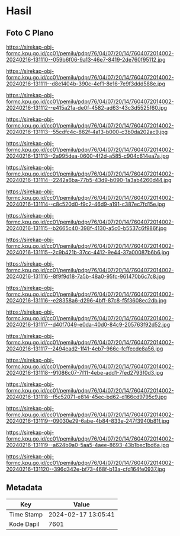 # Hasil

## Foto C Plano

https://sirekap-obj-formc.kpu.go.id/cc01/pemilu/pdpr/76/04/07/20/14/7604072014002-20240216-131110--059b6f06-9a13-46e7-8419-2de760f95112.jpg

https://sirekap-obj-formc.kpu.go.id/cc01/pemilu/pdpr/76/04/07/20/14/7604072014002-20240216-131111--d8e1404b-390c-4ef1-8e16-7e9f3ddd588e.jpg

https://sirekap-obj-formc.kpu.go.id/cc01/pemilu/pdpr/76/04/07/20/14/7604072014002-20240216-131112--e415a21a-de0f-4582-ad63-43c3d5525f60.jpg

https://sirekap-obj-formc.kpu.go.id/cc01/pemilu/pdpr/76/04/07/20/14/7604072014002-20240216-131113--55cdfc4c-862f-4a13-b000-c3b0da202ac9.jpg

https://sirekap-obj-formc.kpu.go.id/cc01/pemilu/pdpr/76/04/07/20/14/7604072014002-20240216-131113--2a995dea-0600-4f2d-a585-c904c614ea7a.jpg

https://sirekap-obj-formc.kpu.go.id/cc01/pemilu/pdpr/76/04/07/20/14/7604072014002-20240216-131114--2242a6ba-77b5-43d9-b090-1a3ab4260d44.jpg

https://sirekap-obj-formc.kpu.go.id/cc01/pemilu/pdpr/76/04/07/20/14/7604072014002-20240216-131114--c8c520d0-f9c2-46d9-a191-c387ec7fd15e.jpg

https://sirekap-obj-formc.kpu.go.id/cc01/pemilu/pdpr/76/04/07/20/14/7604072014002-20240216-131115--b2665c40-398f-4130-a5c0-b5537c6f986f.jpg

https://sirekap-obj-formc.kpu.go.id/cc01/pemilu/pdpr/76/04/07/20/14/7604072014002-20240216-131115--2c9b421b-37cc-4412-9e44-37a00087b6b6.jpg

https://sirekap-obj-formc.kpu.go.id/cc01/pemilu/pdpr/76/04/07/20/14/7604072014002-20240216-131116--8f9f9d18-7a5b-48a0-95fc-961470b6c7c8.jpg

https://sirekap-obj-formc.kpu.go.id/cc01/pemilu/pdpr/76/04/07/20/14/7604072014002-20240216-131116--e28358a6-d296-4bff-87c8-f5f3608ec2db.jpg

https://sirekap-obj-formc.kpu.go.id/cc01/pemilu/pdpr/76/04/07/20/14/7604072014002-20240216-131117--d40f7049-e0da-40d0-84c9-205763f92d52.jpg

https://sirekap-obj-formc.kpu.go.id/cc01/pemilu/pdpr/76/04/07/20/14/7604072014002-20240216-131117--2494ead2-1f41-4eb7-966c-fcffecde8a56.jpg

https://sirekap-obj-formc.kpu.go.id/cc01/pemilu/pdpr/76/04/07/20/14/7604072014002-20240216-131118--91086c07-7f11-4ebe-add1-7fed2793f0d3.jpg

https://sirekap-obj-formc.kpu.go.id/cc01/pemilu/pdpr/76/04/07/20/14/7604072014002-20240216-131118--f5c52071-e814-45ec-bd62-d166cd9795c9.jpg

https://sirekap-obj-formc.kpu.go.id/cc01/pemilu/pdpr/76/04/07/20/14/7604072014002-20240216-131119--09030e29-6abe-4b84-833e-247f3940b81f.jpg

https://sirekap-obj-formc.kpu.go.id/cc01/pemilu/pdpr/76/04/07/20/14/7604072014002-20240216-131119--a624b9a0-5aa5-4aee-8693-43b1bec1bd6a.jpg

https://sirekap-obj-formc.kpu.go.id/cc01/pemilu/pdpr/76/04/07/20/14/7604072014002-20240216-131120--396d342e-bf73-468f-b13a-cfd164fe0937.jpg


## Metadata

| Key        | Value               |
| ---------- | ------------------- |
| Time Stamp | 2024-02-17 13:05:41 |
| Kode Dapil | 7601                |



